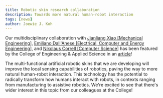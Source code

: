 ```yaml
---
title: Robotic skin research collaboration
description: Towards more natural human-robot interaction
tags: [news]
author: Joewie J. Koh
---
```


Our multidisciplinary collaboration with [Jianliang Xiao [Mechanical Engineering]](https://spot.colorado.edu/~jixi2362/), [Emiliano Dall'Anese [Electrical, Computer and Energy Engineering]](https://www.colorado.edu/faculty/dallanese/), and [Nikolaus Correll [Computer Science]](http://correll.cs.colorado.edu/) has been featured by the College of Engineering & Applied Science in an [article](https://www.colorado.edu/engineering/2019/12/04/robotic-skin-could-transform-manufacturing-human-robot-interactions)!

The multi-functional artificial robotic skins that we are developing will improve the local sensing capabilities of robotics, paving the way to more natural human-robot interaction. This technology has the potential to radically transform how humans interact with robots, in contexts ranging from manufacturing to assistive robotics. We're excited to see that there's wider interest in this topic from our colleagues at the College!
